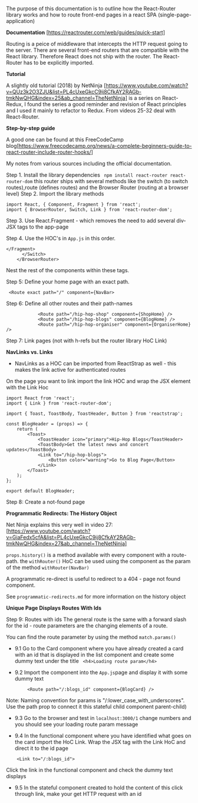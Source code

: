 The purpose of this documentation is to outline how the React-Router library works and how to route front-end pages in a react SPA (single-page-application)

__Documentation__ [https://reactrouter.com/web/guides/quick-start]

Routing is a peice of middleware that intercepts the HTTP request going to the server. There are several front-end routers that are compatible with the React library. Therefore React does not ship with the router. The React-Router has to be explicitly imported.

__Tutorial__

A slightly old tutorial (2018) by NetNinja [https://www.youtube.com/watch?v=QUz3k2O3ZJU&list=PL4cUxeGkcC9ij8CfkAY2RAGb-tmkNwQHG&index=25&ab_channel=TheNetNinja] is a series on React-Redux, I found the series a good reminder and revision of React principles and I used it mainly to refactor to Redux. From videos 25-32 deal with React-Router.


__Step-by-step guide__ 

A good one can be found at this FreeCodeCamp blog[https://www.freecodecamp.org/news/a-complete-beginners-guide-to-react-router-include-router-hooks/]

My notes from various sources including the official documentation.

Step 1. Install the library dependencies
``` npm install react-router react-router-dom``` this router ships with several methods like the switch (to switch routes),route (defines routes) and the Browser Router (routing at a browser level)
Step 2. Import the library methods 

```
import React, { Component, Fragment } from 'react';
import { BrowserRouter, Switch, Link } from 'react-router-dom';
```
Step 3.  Use React.Fragment - which removes the need to add several div-JSX tags to the app-page

Step 4. Use the HOC's in ```App.js``` in this order.

```
</Fragment>
      </Switch>
    </BrowserRouter>
```
Nest the rest of the components within these tags.

Step 5: Define your home page with an exact path.

```
 <Route exact path="/" component={NavBar>
```

Step 6: Define all other routes and their path-names
```
            <Route path="/hip-hop-shop" component={ShopHome} />
            <Route path="/hip-hop-blogs" component={BlogHome} />
            <Route path="/hip-hop-organiser" component={OrganiserHome} />
```
Step 7: Link pages (not with h-refs but the router library HoC Link)

__NavLinks vs. Links__

- NavLinks as a HOC can be imported from ReactStrap as well - this makes the link active for authenticated routes

On the page you want to link import the link HOC and wrap the JSX element with the Link Hoc


```
import React from 'react';
import { Link } from 'react-router-dom';

import { Toast, ToastBody, ToastHeader, Button } from 'reactstrap';

const BlogHeader = (props) => {
	return (
		<Toast>
			<ToastHeader icon="primary">Hip-Hop Blogs</ToastHeader>
			<ToastBody>Get the latest news and concert updates</ToastBody>
			<Link to="/hip-hop-blogs">
				<Button color="warning">Go to Blog Page</Button>
			</Link>
		</Toast>
	);
};

export default BlogHeader;
```
Step 8: Create a not-found page 

__Programmatic Redirects: The History Object__

Net Ninja explains this very well in video 27: [https://www.youtube.com/watch?v=GiaFedx5cfA&list=PL4cUxeGkcC9ij8CfkAY2RAGb-tmkNwQHG&index=27&ab_channel=TheNetNinja]

```props.history()``` is a method available with every component with a route-path. 
the ```withRouter()``` HoC can be used using the component as the param of the method ```withRouter(NavBar)```

A programmatic re-direct is useful to redirect to a 404 - page not found component.

See ```programmatic-redirects.md``` for more information on the history object

__Unique Page Displays Routes With Ids__

Step 9: Routes with ids
The general route is the same with a forward slash for the id - route parameters are the changing elements of a route.

You can find the route parameter by using the method ```match.params()```

- 9.1 Go to the Card component where you have already created a card with an id that is displayed in the list component and create some dummy text under the title
```	<h4>Loading route param</h4>```

- 9.2 Import the component into the ```App.js```page and display it with some dummy text


```
		<Route path="/:blogs_id" component={BlogCard} /> 
```

Note: Naming convention for params is "/:lower_case_with_underscores". Use the path prop to connect it this stateful child component parent-child)


- 9.3 Go to the browser and test in  ```localhost:3000/1``` change numbers and you should see your loading route param message

- 9.4 In the functional component where you have identified what goes on the card import the HoC Link.  Wrap the JSX tag with the Link HoC and direct it to the id page

```
	<Link to="/:blogs_id">
```
Click the link in the functional component and check the dummy text displays

- 9.5 In the stateful component created to hold the content of this click through link, make your get HTTP request with an id